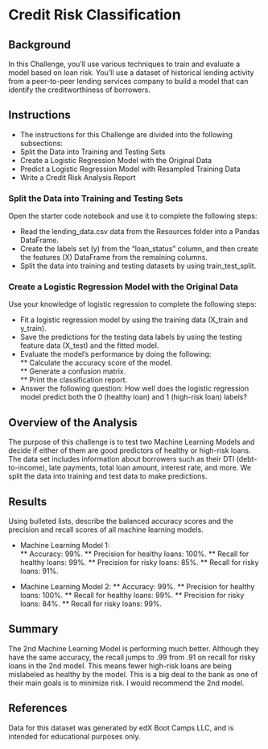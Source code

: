 # Credit Risk Classification

## Background
In this Challenge, you’ll use various techniques to train and evaluate a model based on loan risk. You’ll use a dataset of historical lending activity from a peer-to-peer lending services company to build a model that can identify the creditworthiness of borrowers.

## Instructions
* The instructions for this Challenge are divided into the following subsections:
* Split the Data into Training and Testing Sets
* Create a Logistic Regression Model with the Original Data
* Predict a Logistic Regression Model with Resampled Training Data
* Write a Credit Risk Analysis Report

### Split the Data into Training and Testing Sets
Open the starter code notebook and use it to complete the following steps:
* Read the lending_data.csv data from the Resources folder into a Pandas DataFrame.
* Create the labels set (y) from the “loan_status” column, and then create the features (X) DataFrame from the remaining columns.
* Split the data into training and testing datasets by using train_test_split.

### Create a Logistic Regression Model with the Original Data
Use your knowledge of logistic regression to complete the following steps:
* Fit a logistic regression model by using the training data (X_train and y_train).
* Save the predictions for the testing data labels by using the testing feature data (X_test) and the fitted model.
* Evaluate the model’s performance by doing the following:  
** Calculate the accuracy score of the model.  
** Generate a confusion matrix.  
** Print the classification report.  
* Answer the following question: How well does the logistic regression model predict both the 0 (healthy loan) and 1 (high-risk loan) labels?

## Overview of the Analysis
The purpose of this challenge is to test two Machine Learning Models and decide if either of them are good predictors of healthy or high-risk loans. The data set includes information about borrowers such as their DTI (debt-to-income), late payments, total loan amount, interest rate, and more. We split the data into training and test data to make predictions.


## Results
Using bulleted lists, describe the balanced accuracy scores and the precision and recall scores of all machine learning models.

* Machine Learning Model 1:  
** Accuracy: 99%. 
** Precision for healthy loans: 100%. 
** Recall for healthy loans: 99%. 
** Precision for risky loans: 85%. 
** Recall for risky loans: 91%. 

* Machine Learning Model 2:
** Accuracy: 99%. 
** Precision for healthy loans: 100%. 
** Recall for healthy loans: 99%. 
** Precision for risky loans: 84%. 
** Recall for risky loans: 99%. 

## Summary
The 2nd Machine Learning Model is performing much better. Although they have the same accuracy, the recall jumps to .99 from .91 on recall for risky loans in the 2nd model. This means fewer high-risk loans are being mislabeled as healthy by the model. This is a big deal to the bank as one of their main goals is to minimize risk. I would recommend the 2nd model.

## References
Data for this dataset was generated by edX Boot Camps LLC, and is intended for educational purposes only.
